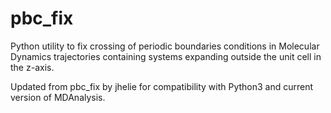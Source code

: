 # pbc_fix
Python utility to fix crossing of periodic boundaries conditions in Molecular Dynamics trajectories containing systems expanding outside the unit cell in the z-axis.

Updated from pbc_fix by jhelie for compatibility with Python3 and current version of MDAnalysis.

